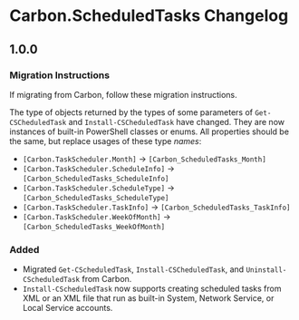 
# Carbon.ScheduledTasks Changelog

## 1.0.0

### Migration Instructions

If migrating from Carbon, follow these migration instructions.

The type of objects returned by the types of some parameters of `Get-CSCheduledTask` and `Install-CSCheduledTask` have
changed. They are now instances of built-in PowerShell classes or enums. All properties should be the same, but replace
usages of these type *names*:

* `[Carbon.TaskScheduler.Month]` → `[Carbon_ScheduledTasks_Month]`
* `[Carbon.TaskScheduler.ScheduleInfo]` → `[Carbon_ScheduledTasks_ScheduleInfo]`
* `[Carbon.TaskScheduler.ScheduleType]` → `[Carbon_ScheduledTasks_ScheduleType]`
* `[Carbon.TaskScheduler.TaskInfo]` → `[Carbon_ScheduledTasks_TaskInfo]`
* `[Carbon.TaskScheduler.WeekOfMonth]` → `[Carbon_ScheduledTasks_WeekOfMonth]`

### Added

* Migrated `Get-CScheduledTask`, `Install-CSCheduledTask`, and `Uninstall-CScheduledTask` from Carbon.
* `Install-CScheduledTask` now supports creating scheduled tasks from XML or an XML file that run as built-in System,
Network Service, or Local Service accounts.
